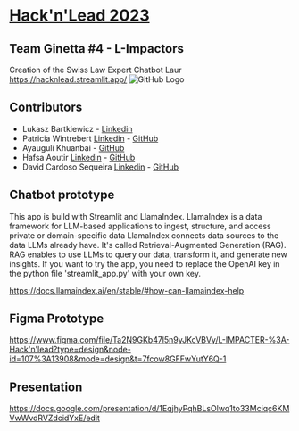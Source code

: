 # [Hack'n'Lead 2023](https://womenplusplus.ch/hacknlead)
## Team Ginetta #4 - L-Impactors
Creation of the Swiss Law Expert Chatbot Laur
https://hacknlead.streamlit.app/
![GitHub Logo](https://github.com/patw47/hnl2023-ginetta-team-4/blob/main/Screenshot%202023-11-12%20162520.png)

## Contributors
- Lukasz Bartkiewicz - [Linkedin](https://www.linkedin.com/in/lukasz-bartkiewicz/)
- Patricia Wintrebert [Linkedin](https://www.linkedin.com/in/patriciawintrebert/) - [GitHub](https://github.com/patw47)
- Ayauguli Khuanbai - [GitHub](https://github.com/Ayka77)
- Hafsa Aoutir [Linkedin](https://www.linkedin.com/in/hafsa-aoutir-448b52230/) - [GitHub](https://github.com/aoutir)
- David Cardoso Sequeira [Linkedin](https://www.linkedin.com/in/uxd-david-c/) - [GitHub](https://github.com/CardSD)

## Chatbot prototype
This app is build with Streamlit and LlamaIndex.
LlamaIndex is a data framework for LLM-based applications to ingest, structure, and access private or domain-specific data
LlamaIndex connects data sources to the data LLMs already have. It's called Retrieval-Augmented Generation (RAG). RAG enables to use LLMs to query our data, transform it, and generate new insights. 
If you want to try the app, you need to replace the OpenAI key in the python file 'streamlit_app.py' with your own key. 

https://docs.llamaindex.ai/en/stable/#how-can-llamaindex-help

## Figma Prototype 
https://www.figma.com/file/Ta2N9GKb47l5n9yJKcVBVy/L-IMPACTER-%3A-Hack'n'lead?type=design&node-id=107%3A13908&mode=design&t=7fcow8GFFwYutY6Q-1

## Presentation
https://docs.google.com/presentation/d/1EqjhyPqhBLsOlwq1to33Mciqc6KMVwWvdRVZdcidYxE/edit



